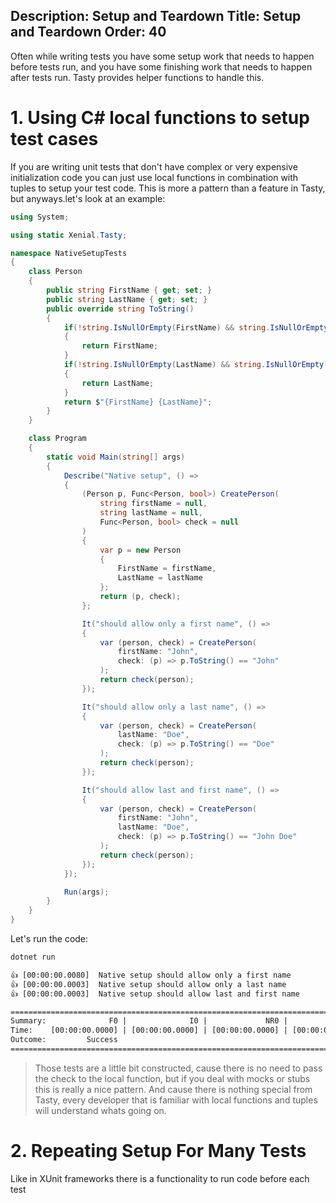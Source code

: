 Description: Setup and Teardown
Title: Setup and Teardown
Order: 40
---

Often while writing tests you have some setup work that needs to happen before tests run, and you have some finishing work that needs to happen after tests run. Tasty provides helper functions to handle this.

# 1. Using C# local functions to setup test cases

If you are writing unit tests that don't have complex or very expensive initialization code you can just use local functions in combination with tuples to setup your test code. This is more a pattern than a feature in Tasty, but anyways.let's look at an example:

```cs
using System;

using static Xenial.Tasty;

namespace NativeSetupTests
{
    class Person
    {
        public string FirstName { get; set; }
        public string LastName { get; set; }
        public override string ToString()
        {
            if(!string.IsNullOrEmpty(FirstName) && string.IsNullOrEmpty(LastName))
            {
                return FirstName;
            }
            if(!string.IsNullOrEmpty(LastName) && string.IsNullOrEmpty(FirstName))
            {
                return LastName;
            }
            return $"{FirstName} {LastName}";
        }
    }

    class Program
    {
        static void Main(string[] args)
        {
            Describe("Native setup", () =>
            {
                (Person p, Func<Person, bool>) CreatePerson(
                    string firstName = null,
                    string lastName = null,
                    Func<Person, bool> check = null
                )
                {
                    var p = new Person
                    {
                        FirstName = firstName,
                        LastName = lastName
                    };
                    return (p, check);
                };

                It("should allow only a first name", () =>
                {
                    var (person, check) = CreatePerson(
                        firstName: "John", 
                        check: (p) => p.ToString() == "John"
                    );
                    return check(person);
                });

                It("should allow only a last name", () =>
                {
                    var (person, check) = CreatePerson(
                        lastName: "Doe", 
                        check: (p) => p.ToString() == "Doe"
                    );
                    return check(person);
                });

                It("should allow last and first name", () =>
                {
                    var (person, check) = CreatePerson(
                        firstName: "John",
                        lastName: "Doe", 
                        check: (p) => p.ToString() == "John Doe"
                    );
                    return check(person);
                });
            });

            Run(args);
        }
    }
}
```

Let's run the code:

```cmd
dotnet run
```

```txt
👍 [00:00:00.0080]  Native setup should allow only a first name
👍 [00:00:00.0003]  Native setup should allow only a last name
👍 [00:00:00.0003]  Native setup should allow last and first name

=================================================================================================
Summary:              F0 |              I0 |             NR0 |              S3 | T3
Time:    [00:00:00.0000] | [00:00:00.0000] | [00:00:00.0000] | [00:00:00.0086] | [00:00:00.0086]
Outcome:         Success
=================================================================================================
```

> Those tests are a little bit constructed, cause there is no need to pass the check to the local function,
> but if you deal with mocks or stubs this is really a nice pattern.
> And cause there is nothing special from Tasty, every developer that is familiar with local functions and tuples
> will understand whats going on.

# 2. Repeating Setup For Many Tests

Like in XUnit frameworks there is a functionality to run code before each test